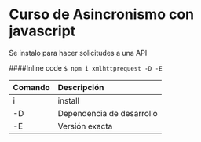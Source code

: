 # Curso de Asincronismo con javascript

Se instalo para hacer solicitudes a una API

####Inline code
`$ npm i xmlhttprequest -D -E`    

| Comando      | Descripción |
| --------- | :-----|
| i  | install |
| -D |   Dependencia de desarrollo |
| -E |  Versión exacta |    
    
    
